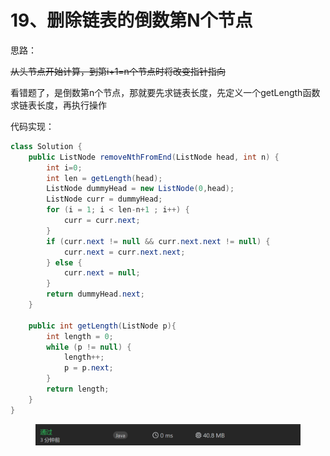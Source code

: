 # 19、删除链表的倒数第N个节点

思路：

~~从头节点开始计算，到第i+1=n个节点时将改变指针指向~~

看错题了，是倒数第n个节点，那就要先求链表长度，先定义一个getLength函数求链表长度，再执行操作

代码实现：

```java
class Solution {
    public ListNode removeNthFromEnd(ListNode head, int n) {
        int i=0;
        int len = getLength(head);
        ListNode dummyHead = new ListNode(0,head);
        ListNode curr = dummyHead;
        for (i = 1; i < len-n+1 ; i++) {
            curr = curr.next;
        }
        if (curr.next != null && curr.next.next != null) {
            curr.next = curr.next.next;
        } else {
            curr.next = null;
        }
        return dummyHead.next;
    }

    public int getLength(ListNode p){
        int length = 0;
        while (p != null) {
            length++;
            p = p.next;
        }
        return length;
    }
}
```

<figure><img src="../../.gitbook/assets/image (2) (1) (1).png" alt=""><figcaption></figcaption></figure>
